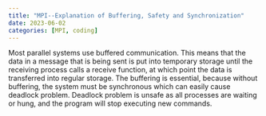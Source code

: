 ```yaml
---
title: "MPI--Explanation of Buffering, Safety and Synchronization"
date: 2023-06-02
categories: [MPI, coding]
---
```

Most parallel systems use buffered communication. This means that the data in a message that is being sent is put into temporary storage until the receiving process calls a receive function, at which point the data is transferred into regular storage. The buffering is essential, because without buffering, the system must be synchronous which can easily cause deadlock problem. Deadlock problem is unsafe as all processes are waiting or hung, and the program will stop executing new commands.



